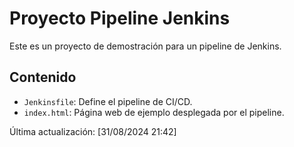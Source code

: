 # Proyecto Pipeline Jenkins

Este es un proyecto de demostración para un pipeline de Jenkins.

## Contenido

- `Jenkinsfile`: Define el pipeline de CI/CD.
- `index.html`: Página web de ejemplo desplegada por el pipeline.

Última actualización: [31/08/2024 21:42]